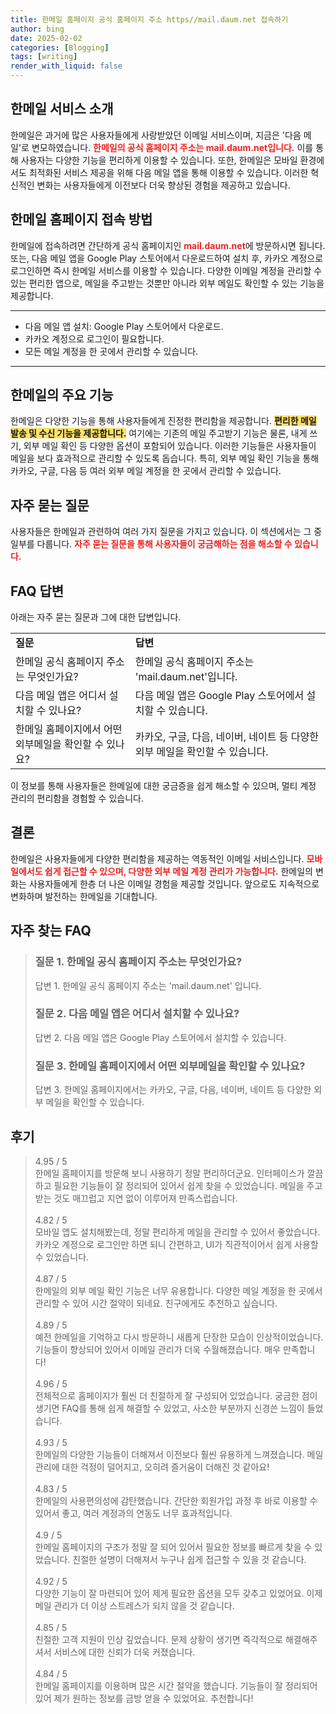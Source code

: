 ```yaml
---
title: 한메일 홈페이지 공식 홈페이지 주소 https//mail.daum.net 접속하기
author: bing
date: 2025-02-02
categories: [Blogging]
tags: [writing]
render_with_liquid: false
---
```



<h2 id='한메일-서비스소개'>한메일 서비스 소개</h2>

<p>한메일은 과거에 많은 사용자들에게 사랑받았던 이메일 서비스이며, 지금은 '다음 메일'로 변모하였습니다. <b><span style="color: #ee2323;">한메일의 공식 홈페이지 주소는 mail.daum.net입니다.</span></b> 이를 통해 사용자는 다양한 기능을 편리하게 이용할 수 있습니다. 또한, 한메일은 모바일 환경에서도 최적화된 서비스 제공을 위해 다음 메일 앱을 통해 이용할 수 있습니다. 이러한 혁신적인 변화는 사용자들에게 이전보다 더욱 향상된 경험을 제공하고 있습니다.</p>

<h2 id='홈페이지-접속-방법'>한메일 홈페이지 접속 방법</h2>

<p>한메일에 접속하려면 간단하게 공식 홈페이지인 <b><span style="color: #ee2323;">mail.daum.net</span></b>에 방문하시면 됩니다. 또는, 다음 메일 앱을 Google Play 스토어에서 다운로드하여 설치 후, 카카오 계정으로 로그인하면 즉시 한메일 서비스를 이용할 수 있습니다. 다양한 이메일 계정을 관리할 수 있는 편리한 앱으로, 메일을 주고받는 것뿐만 아니라 외부 메일도 확인할 수 있는 기능을 제공합니다.</p>

<hr />

<ul>
    <li>다음 메일 앱 설치: Google Play 스토어에서 다운로드.</li>
    <li>카카오 계정으로 로그인이 필요합니다.</li>
    <li>모든 메일 계정을 한 곳에서 관리할 수 있습니다.</li>
</ul>

<hr />

<h2 id='한메일-기능'>한메일의 주요 기능</h2>

<p>한메일은 다양한 기능을 통해 사용자들에게 진정한 편리함을 제공합니다. <b><span style="background-color: #ffe066;">편리한 메일 발송 및 수신 기능을 제공합니다.</span></b> 여기에는 기존의 메일 주고받기 기능은 물론, 내게 쓰기, 외부 메일 확인 등 다양한 옵션이 포함되어 있습니다. 이러한 기능들은 사용자들이 메일을 보다 효과적으로 관리할 수 있도록 돕습니다. 특히, 외부 메일 확인 기능을 통해 카카오, 구글, 다음 등 여러 외부 메일 계정을 한 곳에서 관리할 수 있습니다.</p>

<h2 id='자주-묻는-질문'>자주 묻는 질문</h2>

<p>사용자들은 한메일과 관련하여 여러 가지 질문을 가지고 있습니다. 이 섹션에서는 그 중 일부를 다룹니다. <b><span style="color: #ee2323;">자주 묻는 질문을 통해 사용자들이 궁금해하는 점을 해소할 수 있습니다.</span></b></p>

<h2 id='FAQ-답변'>FAQ 답변</h2>

<p>아래는 자주 묻는 질문과 그에 대한 답변입니다.</p>

<table>
    <tr>
        <td><b>질문</b></td>
        <td><b>답변</b></td>
    </tr>
    <tr>
        <td>한메일 공식 홈페이지 주소는 무엇인가요?</td>
        <td>한메일 공식 홈페이지 주소는 'mail.daum.net'입니다.</td>
    </tr>
    <tr>
        <td>다음 메일 앱은 어디서 설치할 수 있나요?</td>
        <td>다음 메일 앱은 Google Play 스토어에서 설치할 수 있습니다.</td>
    </tr>
    <tr>
        <td>한메일 홈페이지에서 어떤 외부메일을 확인할 수 있나요?</td>
        <td>카카오, 구글, 다음, 네이버, 네이트 등 다양한 외부 메일을 확인할 수 있습니다.</td>
    </tr>
</table>

<p>이 정보를 통해 사용자들은 한메일에 대한 궁금증을 쉽게 해소할 수 있으며, 멀티 계정 관리의 편리함을 경험할 수 있습니다.</p>

<h2 id='끝맺음'>결론</h2>

<p>한메일은 사용자들에게 다양한 편리함을 제공하는 역동적인 이메일 서비스입니다. <b><span style="color: #ee2323;">모바일에서도 쉽게 접근할 수 있으며, 다양한 외부 메일 계정 관리가 가능합니다.</span></b> 한메일의 변화는 사용자들에게 한층 더 나은 이메일 경험을 제공할 것입니다. 앞으로도 지속적으로 변화하며 발전하는 한메일을 기대합니다.</p>


<h2 id='자주_찾는_FAQ'>자주 찾는 FAQ</h2>
<div itemscope="" itemtype="https://schema.org/FAQPage"> 
<blockquote> 
<div itemscope="" itemprop="mainEntity" itemtype="https://schema.org/Question"> 
<h3 itemprop="name">질문 1. 한메일 공식 홈페이지 주소는 무엇인가요?</h3> 
<div itemscope="" itemprop="acceptedAnswer" itemtype="https://schema.org/Answer"> 
<span itemprop="text"> 
<p>답변 1. 한메일 공식 홈페이지 주소는 'mail.daum.net' 입니다.</p> 
</span> 
</div> 
</div> 
<div itemscope="" itemprop="mainEntity" itemtype="https://schema.org/Question"> 
<h3 itemprop="name">질문 2. 다음 메일 앱은 어디서 설치할 수 있나요?</h3> 
<div itemscope="" itemprop="acceptedAnswer" itemtype="https://schema.org/Answer"> 
<span itemprop="text"> 
<p>답변 2. 다음 메일 앱은 Google Play 스토어에서 설치할 수 있습니다.</p> 
</span> 
</div> 
</div> 
<div itemscope="" itemprop="mainEntity" itemtype="https://schema.org/Question"> 
<h3 itemprop="name">질문 3. 한메일 홈페이지에서 어떤 외부메일을 확인할 수 있나요?</h3> 
<div itemscope="" itemprop="acceptedAnswer" itemtype="https://schema.org/Answer"> 
<span itemprop="text"> 
<p>답변 3. 한메일 홈페이지에서는 카카오, 구글, 다음, 네이버, 네이트 등 다양한 외부 메일을 확인할 수 있습니다.</p> 
</span> 
</div> 
</div> 
</blockquote> 
</div>
<h2 id='후기'>후기</h2>
<div itemscope itemtype="https://schema.org/Product">
  <blockquote>
  <div itemprop="review" itemscope itemtype="https://schema.org/Review">
      <div itemprop="reviewRating" itemscope itemtype="https://schema.org/Rating"> <span itemprop="ratingValue">4.95</span> / <span itemprop="bestRating">5</span> </div>
      <span itemprop="reviewBody">한메일 홈페이지를 방문해 보니 사용하기 정말 편리하더군요. 인터페이스가 깔끔하고 필요한 기능들이 잘 정리되어 있어서 쉽게 찾을 수 있었습니다. 메일을 주고받는 것도 매끄럽고 지연 없이 이루어져 만족스럽습니다.</span>
  </div>
  <br>
  <div itemprop="review" itemscope itemtype="https://schema.org/Review">
      <div itemprop="reviewRating" itemscope itemtype="https://schema.org/Rating"> <span itemprop="ratingValue">4.82</span> / <span itemprop="bestRating">5</span> </div>
      <span itemprop="reviewBody">모바일 앱도 설치해봤는데, 정말 편리하게 메일을 관리할 수 있어서 좋았습니다. 카카오 계정으로 로그인만 하면 되니 간편하고, UI가 직관적이어서 쉽게 사용할 수 있었습니다.</span>
  </div>
  <br>
  <div itemprop="review" itemscope itemtype="https://schema.org/Review">
      <div itemprop="reviewRating" itemscope itemtype="https://schema.org/Rating"> <span itemprop="ratingValue">4.87</span> / <span itemprop="bestRating">5</span> </div>
      <span itemprop="reviewBody">한메일의 외부 메일 확인 기능은 너무 유용합니다. 다양한 메일 계정을 한 곳에서 관리할 수 있어 시간 절약이 되네요. 친구에게도 추천하고 싶습니다.</span>
  </div>
  <br>
  <div itemprop="review" itemscope itemtype="https://schema.org/Review">
      <div itemprop="reviewRating" itemscope itemtype="https://schema.org/Rating"> <span itemprop="ratingValue">4.89</span> / <span itemprop="bestRating">5</span> </div>
      <span itemprop="reviewBody">예전 한메일을 기억하고 다시 방문하니 새롭게 단장한 모습이 인상적이었습니다. 기능들이 향상되어 있어서 이메일 관리가 더욱 수월해졌습니다. 매우 만족합니다!</span>
  </div>
  <br>
  <div itemprop="review" itemscope itemtype="https://schema.org/Review">
      <div itemprop="reviewRating" itemscope itemtype="https://schema.org/Rating"> <span itemprop="ratingValue">4.96</span> / <span itemprop="bestRating">5</span> </div>
      <span itemprop="reviewBody">전체적으로 홈페이지가 훨씬 더 친절하게 잘 구성되어 있었습니다. 궁금한 점이 생기면 FAQ를 통해 쉽게 해결할 수 있었고, 사소한 부분까지 신경쓴 느낌이 들었습니다.</span>
  </div>
  <br>
  <div itemprop="review" itemscope itemtype="https://schema.org/Review">
      <div itemprop="reviewRating" itemscope itemtype="https://schema.org/Rating"> <span itemprop="ratingValue">4.93</span> / <span itemprop="bestRating">5</span> </div>
      <span itemprop="reviewBody">한메일의 다양한 기능들이 더해져서 이전보다 훨씬 유용하게 느껴졌습니다. 메일 관리에 대한 걱정이 덜어지고, 오히려 즐거움이 더해진 것 같아요!</span>
  </div>
  <br>
  <div itemprop="review" itemscope itemtype="https://schema.org/Review">
      <div itemprop="reviewRating" itemscope itemtype="https://schema.org/Rating"> <span itemprop="ratingValue">4.83</span> / <span itemprop="bestRating">5</span> </div>
      <span itemprop="reviewBody">한메일의 사용편의성에 감탄했습니다. 간단한 회원가입 과정 후 바로 이용할 수 있어서 좋고, 여러 계정과의 연동도 너무 효과적입니다.</span>
  </div>
  <br>
  <div itemprop="review" itemscope itemtype="https://schema.org/Review">
      <div itemprop="reviewRating" itemscope itemtype="https://schema.org/Rating"> <span itemprop="ratingValue">4.9</span> / <span itemprop="bestRating">5</span> </div>
      <span itemprop="reviewBody">한메일 홈페이지의 구조가 정말 잘 되어 있어서 필요한 정보를 빠르게 찾을 수 있었습니다. 친절한 설명이 더해져서 누구나 쉽게 접근할 수 있을 것 같습니다.</span>
  </div>
  <br>
  <div itemprop="review" itemscope itemtype="https://schema.org/Review">
      <div itemprop="reviewRating" itemscope itemtype="https://schema.org/Rating"> <span itemprop="ratingValue">4.92</span> / <span itemprop="bestRating">5</span> </div>
      <span itemprop="reviewBody">다양한 기능이 잘 마련되어 있어 제게 필요한 옵션을 모두 갖추고 있었어요. 이제 메일 관리가 더 이상 스트레스가 되지 않을 것 같습니다.</span>
  </div>
  <br>
  <div itemprop="review" itemscope itemtype="https://schema.org/Review">
      <div itemprop="reviewRating" itemscope itemtype="https://schema.org/Rating"> <span itemprop="ratingValue">4.85</span> / <span itemprop="bestRating">5</span> </div>
      <span itemprop="reviewBody">친절한 고객 지원이 인상 깊었습니다. 문제 상황이 생기면 즉각적으로 해결해주셔서 서비스에 대한 신뢰가 더욱 커졌습니다.</span>
  </div>
  <br>
  <div itemprop="review" itemscope itemtype="https://schema.org/Review">
      <div itemprop="reviewRating" itemscope itemtype="https://schema.org/Rating"> <span itemprop="ratingValue">4.84</span> / <span itemprop="bestRating">5</span> </div>
      <span itemprop="reviewBody">한메일 홈페이지를 이용하며 많은 시간 절약을 했습니다. 기능들이 잘 정리되어 있어 제가 원하는 정보를 금방 얻을 수 있었어요. 추천합니다!</span>
  </div>
  </blockquote>
</div>
